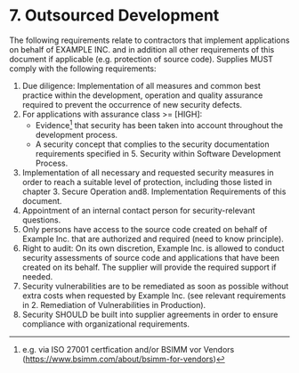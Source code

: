 # 7. Outsourced Development

The following requirements relate to contractors that implement applications on behalf of EXAMPLE INC. and in addition all other requirements of this document if applicable (e.g. protection of source code). Supplies MUST comply with the following requirements:

1. Due diligence: Implementation of all measures and common best practice within the development,  operation and quality assurance required to prevent the occurrence of new security defects.
2. For applications with assurance class >= [HIGH]:
   - Evidence[^1] that security has been taken into account throughout the development process.
   - A security concept that complies to the security documentation requirements specified in 5. Security within Software Development Process.
5. Implementation of all necessary and requested security measures in order to reach a suitable level of protection, including those listed in chapter 3. Secure Operation and8. Implementation Requirements of this document.
6. Appointment of an internal contact person for security-relevant questions.
7. Only persons have access to the source code created on behalf of Example Inc. that are authorized and required (need to know principle).
8. Right to audit: On its own discretion, Example Inc. is allowed to conduct security assessments of source code and applications that have been created on its behalf. The supplier will provide the required support if needed.
9. Security vulnerabilities are to be remediated as soon as possible without extra costs when requested by Example Inc. (see relevant requirements in 2. Remediation of Vulnerabilities in Production).
10. Security SHOULD be built into supplier agreements in order to ensure compliance with organizational requirements.

[^1]: e.g. via ISO 27001 certfication and/or BSIMM vor Vendors (https://www.bsimm.com/about/bsimm-for-vendors)
